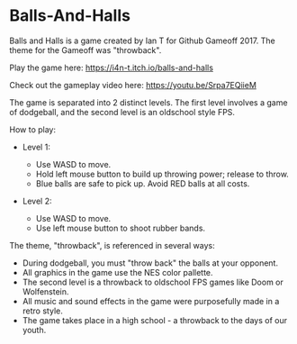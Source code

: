 # Balls-And-Halls

Balls and Halls is a game created by Ian T for Github Gameoff 2017. The theme for the Gameoff was "throwback".

Play the game here: https://i4n-t.itch.io/balls-and-halls

Check out the gameplay video here: https://youtu.be/Srpa7EQiieM

The game is separated into 2 distinct levels. The first level involves a game of dodgeball, and the second level is an oldschool style FPS. 

How to play: 
* Level 1:
  * Use WASD to move.
  * Hold left mouse button to build up throwing power; release to throw.
  * Blue balls are safe to pick up. Avoid RED balls at all costs.
 
* Level 2:
  * Use WASD to move.
  * Use left mouse button to shoot rubber bands.
  

The theme, "throwback", is referenced in several ways:
* During dodgeball, you must "throw back" the balls at your opponent.
* All graphics in the game use the NES color pallette.
* The second level is a throwback to oldschool FPS games like Doom or Wolfenstein.
* All music and sound effects in the game were purposefully made in a retro style.
* The game takes place in a high school - a throwback to the days of our youth.


